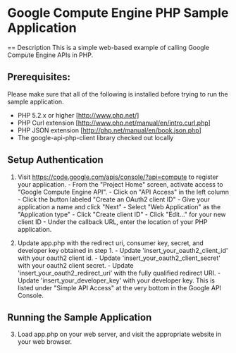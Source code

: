 # Google Compute Engine PHP Sample Application

== Description
This is a simple web-based example of calling Google Compute Engine APIs in
PHP.

## Prerequisites:
Please make sure that all of the following is installed before trying to run
the sample application.

- PHP 5.2.x or higher [http://www.php.net/]
- PHP Curl extension [http://www.php.net/manual/en/intro.curl.php]
- PHP JSON extension [http://php.net/manual/en/book.json.php]
- The google-api-php-client library checked out locally

## Setup Authentication
  1) Visit https://code.google.com/apis/console/?api=compute to register
  your application.
    - From the "Project Home" screen, activate access to "Google Compute
    Engine API".
    - Click on "API Access" in the left column
    - Click the button labeled "Create an OAuth2 client ID"
    - Give your application a name and click "Next"
    - Select "Web Application" as the "Application type"
    - Click "Create client ID"
    - Click "Edit..." for your new client ID
    - Under the callback URL, enter the location of your PHP application.

  2) Update app.php with the redirect uri, consumer key, secret, and developer
  key obtained in step 1.
    - Update 'insert_your_oauth2_client_id' with your oauth2 client id.
    - Update 'insert_your_oauth2_client_secret' with your oauth2 client secret.
    - Update 'insert_your_oauth2_redirect_uri' with the fully qualified
    redirect URI.
    - Update 'insert_your_developer_key' with your developer key.
    This is listed under "Simple API Access" at the very bottom in the Google
    API Console.

## Running the Sample Application
  3) Load app.php on your web server, and visit the appropriate website in
  your web browser.
